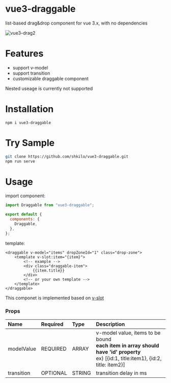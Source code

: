# vue3-draggable

list-based drag&drop component for vue 3.x, with no dependencies

![vue3-drag2](https://user-images.githubusercontent.com/59331444/104086030-774ce700-5297-11eb-9f5a-211bd4b7c01f.gif)

# Features

- support v-model
- support transition
- customizable draggable component

Nested useage is currently not supported

# Installation

```
npm i vue3-draggable
```

# Try Sample

```bash
git clone https://github.com/shkilo/vue3-draggable.git
npm run serve
```

# Usage

import component:

```javascript
import Draggable from "vue3-draggable";

export default {
  components: {
    Draggable,
  },
};
```

template:

```vue
<draggable v-model="items" dropZoneId="1" class="drop-zone">
    <template v-slot:item="{item}">
        <!-- example -->
        <div class="draggable-item">
            {{item.title}}
        </div>
        <!-- or your own template -->
    </template>
</draggable>
```

This componet is implemented based on [v-slot](https://v3.vuejs.org/guide/component-slots.html#slots)

### Props

| Name       | Required | Type   | Description                                                                                                                                 |
| :--------- | :------- | :----- | :------------------------------------------------------------------------------------------------------------------------------------------ |
| modelValue | REQUIRED | ARRAY  | v-model value, items to be bound <br> **each item in array should have 'id' property** <br> ex) [{id:1, title:item1}, {id:2, title: item2}] |
| transition | OPTIONAL | STRING | transition delay in ms                                                                                                                      |
